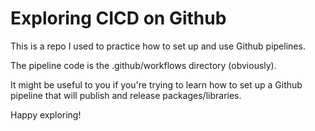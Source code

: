 # Exploring CICD on Github 

This is a repo I used to practice how to set up and use Github pipelines.

The pipeline code is the .github/workflows directory (obviously).

It might be useful to you if you're trying to learn how to set up a Github pipeline that will publish and release packages/libraries.

Happy exploring! 
